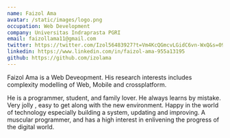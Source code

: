 ```yaml
---
name: Faizol Ama
avatar: /static/images/logo.png
occupation: Web Development
company: Universitas Indraprasta PGRI
email: faizollama11@gmail.com
twitter: https://twitter.com/Izol56483927?t=Vm4KcQGmcvLGidC6vn-WxQ&s=09
linkedin: https://www.linkedin.com/in/faizol-ama-955a13195
github: https://github.com/izolama
---
```


Faizol Ama is a Web Deveopment. His research interests includes complexity modelling of Web, Mobile and crossplatform.

He is a programmer, student, and family lover. He always learns by mistake. Very jolly , easy to get along with the new environment. Happy in the world of technology especially building a system, updating and improving. A muscular programmer, and has a high interest in enlivening the progress of the digital world.

